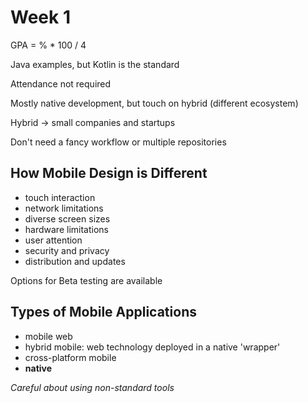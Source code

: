 # Week 1

GPA = % * 100 / 4

Java examples, but Kotlin is the standard

Attendance not required

Mostly native development, but touch on hybrid (different ecosystem)

Hybrid -> small companies and startups

Don't need a fancy workflow or multiple repositories

## How Mobile Design is Different
- touch interaction
- network limitations
- diverse screen sizes
- hardware limitations
- user attention
- security and privacy
- distribution and updates

Options for Beta testing are available

## Types of Mobile Applications
- mobile web
- hybrid mobile: web technology deployed in a native 'wrapper'
- cross-platform mobile
- **native**

*Careful about using non-standard tools*